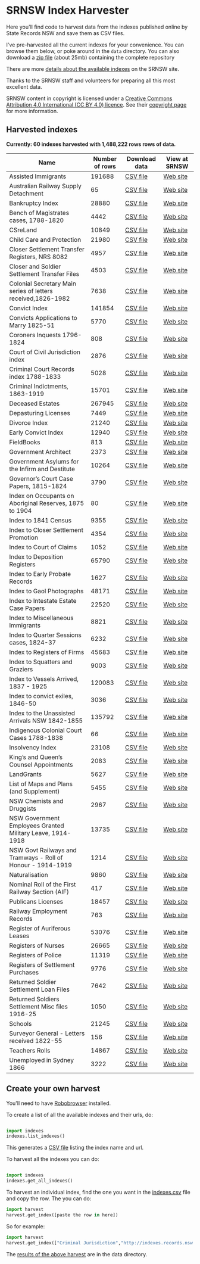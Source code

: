 # SRNSW Index Harvester

Here you'll find code to harvest data from the indexes published online by State Records NSW and save them as CSV files.

I've pre-harvested all the current indexes for your convenience. You can browse them below, or poke around in the `data` directory. You can also download a [zip file](https://github.com/wragge/srnsw-indexes/archive/master.zip) (about 25mb) containing the complete repository

There are more [details about the available indexes](https://www.records.nsw.gov.au/archives/collections-and-research/guides-and-indexes/indexes-a-z) on the SRNSW site.

Thanks to the SRNSW staff and volunteers for preparing all this most excellent data.

SRNSW content in copyright is licensed under a [Creative Commons Attribution 4.0 International (CC BY 4.0) licence](http://creativecommons.org/licenses/by/4.0/). See their [copyright page](https://www.records.nsw.gov.au/about-state-records/copyright-policy) for more information.

## Harvested indexes

**Currently: 60 indexes harvested with 1,488,222 rows rows of data.**

| Name | Number of rows | Download data | View at SRNSW |
|------|----------------|---------------|---------------|
| Assisted Immigrants | 191688 | [CSV file](https://github.com/wragge/srnsw-indexes/raw/master/data/assisted-immigrants.csv) | [Web site](https://www.records.nsw.gov.au/searchhits_nocopy?page=9584&id=9&surname=%25&firstname=&ship=0&year=&arriving=0&remarks=) |
| Australian Railway Supply Detachment | 65 | [CSV file](https://github.com/wragge/srnsw-indexes/raw/master/data/australian-railway-supply-detachment.csv) | [Web site](https://www.records.nsw.gov.au/searchhits_nocopy?page=3&id=8&surname=%25&firstname=) |
| Bankruptcy Index | 28880 | [CSV file](https://github.com/wragge/srnsw-indexes/raw/master/data/bankruptcy-index.csv) | [Web site](https://www.records.nsw.gov.au/searchhits_nocopy?page=1443&id=59&surname=%25&firstname=&date%20of%20trial=&occupation=&date%20of%20sequestration=&business=) |
| Bench of Magistrates cases, 1788-1820 | 4442 | [CSV file](https://github.com/wragge/srnsw-indexes/raw/master/data/bench-of-magistrates-cases-1788-1820.csv) | [Web site](https://www.records.nsw.gov.au/searchhits_nocopy?page=222&id=11&surname=%25&firstname=&charge%20or%20nature%20of%20document=&date=) |
| CSreLand | 10849 | [CSV file](https://github.com/wragge/srnsw-indexes/raw/master/data/csreland.csv) | [Web site](https://www.records.nsw.gov.au/searchhits_nocopy?page=542&id=14&surname=%25&firstname=&1stdate=&remarks=) |
| Child Care and Protection | 21980 | [CSV file](https://github.com/wragge/srnsw-indexes/raw/master/data/child-care-and-protection.csv) | [Web site](https://www.records.nsw.gov.au/searchhits_nocopy?page=1098&id=74&surname=%25&firstname=&committal%20date=&institution=0&remarks=) |
| Closer Settlement Transfer Registers, NRS 8082 | 4957 | [CSV file](https://github.com/wragge/srnsw-indexes/raw/master/data/closer-settlement-transfer-registers-nrs-8082.csv) | [Web site](https://www.records.nsw.gov.au/searchhits_nocopy?page=247&id=62&surname=%25&firstname=&surname%20of%20transferee=&firstname%20of%20transferee=&name%20of%20estate=&settlement%20purchase%20no=&land%20district=&date%20of%20transfer=) |
| Closer and Soldier Settlement Transfer Files | 4503 | [CSV file](https://github.com/wragge/srnsw-indexes/raw/master/data/closer-and-soldier-settlement-transfer-files.csv) | [Web site](https://www.records.nsw.gov.au/searchhits_nocopy?page=225&id=41&surname=%25&firstname=&residence%20of%20owner=&settlement%20purchase%20area=&county=&parish=) |
| Colonial Secretary Main series of letters received,1826-1982 | 7638 | [CSV file](https://github.com/wragge/srnsw-indexes/raw/master/data/colonial-secretary-main-series-of-letters-received-1826-1982.csv) | [Web site](https://www.records.nsw.gov.au/searchhits_nocopy?page=381&id=45&year=%25&title=&place=&minister=&church=) |
| Convict Index | 141854 | [CSV file](https://github.com/wragge/srnsw-indexes/raw/master/data/convict-index.csv) | [Web site](https://www.records.nsw.gov.au/searchhits_nocopy?page=7092&id=65&surname=%25&firstname=&alias=&remarks=&recordtype=0&vessel=0&year=) |
| Convicts Applications to Marry 1825-51 | 5770 | [CSV file](https://github.com/wragge/srnsw-indexes/raw/master/data/convicts-applications-to-marry-1825-51.csv) | [Web site](https://www.records.nsw.gov.au/searchhits_nocopy?page=288&id=68&applicant%20%28male%29=%25&ship%20%28male%29=&applicant%20%28female%29=&ship%20%28female%29=&date%20of%20permission=&place=) |
| Coroners Inquests 1796-1824 | 808 | [CSV file](https://github.com/wragge/srnsw-indexes/raw/master/data/coroners-inquests-1796-1824.csv) | [Web site](https://www.records.nsw.gov.au/searchhits_nocopy?page=40&id=61&surname=%25&firstname=&date=&remarks=) |
| Court of Civil Jurisdiction index | 2876 | [CSV file](https://github.com/wragge/srnsw-indexes/raw/master/data/court-of-civil-jurisdiction-index.csv) | [Web site](https://www.records.nsw.gov.au/searchhits_nocopy?page=143&id=42&plaintiff=%25&defendant=&date=) |
| Criminal Court Records index 1788-1833 | 5028 | [CSV file](https://github.com/wragge/srnsw-indexes/raw/master/data/criminal-court-records-index-1788-1833.csv) | [Web site](https://www.records.nsw.gov.au/searchhits_nocopy?page=251&id=57&names=%25&offence=&date=) |
| Criminal Indictments, 1863-1919 | 15701 | [CSV file](https://github.com/wragge/srnsw-indexes/raw/master/data/criminal-indictments-1863-1919.csv) | [Web site](https://www.records.nsw.gov.au/searchhits_nocopy?page=785&id=86&Surname=%25&Firstname=&Alias=&Offence=&Where%20Tried&Date%20of%20Trial) |
| Deceased Estates | 267945 | [CSV file](https://github.com/wragge/srnsw-indexes/raw/master/data/deceased-estates.csv) | [Web site](https://www.records.nsw.gov.au/searchhits_nocopy?page=13397&id=15&surname=%25&firstname=&locality=&dateofdeath=&datedutypaid=) |
| Depasturing Licenses | 7449 | [CSV file](https://github.com/wragge/srnsw-indexes/raw/master/data/depasturing-licenses.csv) | [Web site](https://www.records.nsw.gov.au/searchhits_nocopy?page=372&id=67&names=%25&offence=&date%20of%20trial=) |
| Divorce Index | 21240 | [CSV file](https://github.com/wragge/srnsw-indexes/raw/master/data/divorce-index.csv) | [Web site](https://www.records.nsw.gov.au/searchhits_nocopy?page=1061&id=16&surname=%25&firstname=&respondent%20surname=&respondent%20firstname=&co-respondent%20surname=&co-respondent%20firstName=&year=) |
| Early Convict Index | 12940 | [CSV file](https://github.com/wragge/srnsw-indexes/raw/master/data/early-convict-index.csv) | [Web site](https://www.records.nsw.gov.au/searchhits_nocopy?page=646&id=77&surname=%25&firstname=&alias=&tried_at=0&county=0&tried%20when=0&sentence=0&ship=0&ship%20page=&remarks=) |
| FieldBooks | 813 | [CSV file](https://github.com/wragge/srnsw-indexes/raw/master/data/fieldbooks.csv) | [Web site](https://www.records.nsw.gov.au/searchhits_nocopy?page=40&id=17&surname=%25&firstname=&locality=) |
| Government Architect | 2373 | [CSV file](https://github.com/wragge/srnsw-indexes/raw/master/data/government-architect.csv) | [Web site](https://www.records.nsw.gov.au/searchhits_nocopy?page=118&id=64&place=%25&description=&date=&remarks=&recordtype=0) |
| Government Asylums for the Infirm and Destitute | 10264 | [CSV file](https://github.com/wragge/srnsw-indexes/raw/master/data/government-asylums-for-the-infirm-and-destitute.csv) | [Web site](https://www.records.nsw.gov.au/searchhits_nocopy?page=513&id=80&surname=%25&firstname=&institution=0) |
| Governor’s Court Case Papers, 1815-1824 | 3790 | [CSV file](https://github.com/wragge/srnsw-indexes/raw/master/data/governor-s-court-case-papers-1815-1824.csv) | [Web site](https://www.records.nsw.gov.au/searchhits_nocopy?page=189&id=76&surname=%25&firstname=&year=&item%20no=&case%20no=&series%20no=) |
| Index on Occupants on Aboriginal Reserves, 1875 to 1904 | 80 | [CSV file](https://github.com/wragge/srnsw-indexes/raw/master/data/index-on-occupants-on-aboriginal-reserves-1875-to-1904.csv) | [Web site](https://www.records.nsw.gov.au/searchhits_nocopy?page=3&id=47&surname=%25&firstname=&location=) |
| Index to 1841 Census | 9355 | [CSV file](https://github.com/wragge/srnsw-indexes/raw/master/data/index-to-1841-census.csv) | [Web site](https://www.records.nsw.gov.au/searchhits_nocopy?page=467&id=18&surname=%25&firstname=&residence=) |
| Index to Closer Settlement Promotion | 4354 | [CSV file](https://github.com/wragge/srnsw-indexes/raw/master/data/index-to-closer-settlement-promotion.csv) | [Web site](https://www.records.nsw.gov.au/searchhits_nocopy?page=217&id=60&surname=%25&firstname=&vendors%20surname=&vendors%20first%20name=&land%20district=&estate%2Ffarm%20name=&previous%20system%20number=&csp%20no=) |
| Index to Court of Claims | 1052 | [CSV file](https://github.com/wragge/srnsw-indexes/raw/master/data/index-to-court-of-claims.csv) | [Web site](https://www.records.nsw.gov.au/searchhits_nocopy?page=52&id=54&surname=%25&firstname=&first%20possessor%20of%20land=&address=) |
| Index to Deposition Registers | 65790 | [CSV file](https://github.com/wragge/srnsw-indexes/raw/master/data/index-to-deposition-registers.csv) | [Web site](https://www.records.nsw.gov.au/searchhits_nocopy?page=3289&id=40&surname=%25&firstname=&place%20of%20committal=&committed%20for%20trial%20at=&date%20of%20committal=&alleged%20offence=) |
| Index to Early Probate Records | 1627 | [CSV file](https://github.com/wragge/srnsw-indexes/raw/master/data/index-to-early-probate-records.csv) | [Web site](https://www.records.nsw.gov.au/searchhits_nocopy?page=81&id=52&surname=%25&firstname=&date=) |
| Index to Gaol Photographs | 48171 | [CSV file](https://github.com/wragge/srnsw-indexes/raw/master/data/index-to-gaol-photographs.csv) | [Web site](https://www.records.nsw.gov.au/searchhits_nocopy?page=2408&id=84&surname=%25&firstname=&birthplace=&dateofphoto=&gaol=&photono=&startdate=&enddate=) |
| Index to Intestate Estate Case Papers | 22520 | [CSV file](https://github.com/wragge/srnsw-indexes/raw/master/data/index-to-intestate-estate-case-papers.csv) | [Web site](https://www.records.nsw.gov.au/searchhits_nocopy?page=1125&id=53&surname=%25&firstname=&alias=&number=&district=&location=) |
| Index to Miscellaneous Immigrants | 8821 | [CSV file](https://github.com/wragge/srnsw-indexes/raw/master/data/index-to-miscellaneous-immigrants.csv) | [Web site](https://www.records.nsw.gov.au/searchhits_nocopy?page=441&id=55&surname=%25&firstname=&ship=&date=) |
| Index to Quarter Sessions cases, 1824-37 | 6232 | [CSV file](https://github.com/wragge/srnsw-indexes/raw/master/data/index-to-quarter-sessions-cases-1824-37.csv) | [Web site](https://www.records.nsw.gov.au/searchhits_nocopy?page=311&id=25&surname=%25&firstname=&place=) |
| Index to Registers of Firms | 45683 | [CSV file](https://github.com/wragge/srnsw-indexes/raw/master/data/index-to-registers-of-firms.csv) | [Web site](https://www.records.nsw.gov.au/searchhits_nocopy?page=2284&id=48&name%20of%20firm=%25&nature%20of%20business=&place%20of%20business=&person%20carrying%20on%20business=&additional%20people%20in%20business=) |
| Index to Squatters and Graziers | 9003 | [CSV file](https://github.com/wragge/srnsw-indexes/raw/master/data/index-to-squatters-and-graziers.csv) | [Web site](https://www.records.nsw.gov.au/searchhits_nocopy?page=450&id=70&surname=%25&firstname=&station=&date=&description=) |
| Index to Vessels Arrived, 1837 - 1925 | 120083 | [CSV file](https://github.com/wragge/srnsw-indexes/raw/master/data/index-to-vessels-arrived-1837-1925.csv) | [Web site](https://www.records.nsw.gov.au/searchhits_nocopy?page=6004&id=49&ship%20name=%25&year=&month=0) |
| Index to convict exiles, 1846-50 | 3036 | [CSV file](https://github.com/wragge/srnsw-indexes/raw/master/data/index-to-convict-exiles-1846-50.csv) | [Web site](https://www.records.nsw.gov.au/searchhits_nocopy?page=151&id=20&surname=%25&firstname=&ship=&trialshire=&trialcity%2Ftown=&tldistrict=) |
| Index to the Unassisted Arrivals NSW 1842-1855 | 135792 | [CSV file](https://github.com/wragge/srnsw-indexes/raw/master/data/index-to-the-unassisted-arrivals-nsw-1842-1855.csv) | [Web site](https://www.records.nsw.gov.au/searchhits_nocopy?page=6789&id=43&names=%25&ship=&date%20of%20arrival=&origin%20port=) |
| Indigenous Colonial Court Cases 1788-1838 | 66 | [CSV file](https://github.com/wragge/srnsw-indexes/raw/master/data/indigenous-colonial-court-cases-1788-1838.csv) | [Web site](https://www.records.nsw.gov.au/searchhits_nocopy?page=3&id=1&names=%25&offence=&date%20of%20trial=&where%20tried=) |
| Insolvency Index | 23108 | [CSV file](https://github.com/wragge/srnsw-indexes/raw/master/data/insolvency-index.csv) | [Web site](https://www.records.nsw.gov.au/searchhits_nocopy?page=1155&id=10&surname=%25&firstname=&locality=&occupation=&sequestration=&business=) |
| King’s and Queen’s Counsel Appointments | 2083 | [CSV file](https://github.com/wragge/srnsw-indexes/raw/master/data/king-s-and-queen-s-counsel-appointments.csv) | [Web site](https://www.records.nsw.gov.au/searchhits_nocopy?page=104&id=83&surname=%25&firstname=&year%20appointed%20silk=) |
| LandGrants | 5627 | [CSV file](https://github.com/wragge/srnsw-indexes/raw/master/data/landgrants.csv) | [Web site](https://www.records.nsw.gov.au/searchhits_nocopy?page=281&id=78&surname=%25&firstname=&district%2Flocality=&years=) |
| List of Maps and Plans (and Supplement) | 5455 | [CSV file](https://github.com/wragge/srnsw-indexes/raw/master/data/list-of-maps-and-plans-and-supplement-.csv) | [Web site](https://www.records.nsw.gov.au/searchhits_nocopy?page=272&id=33&and%20supplement%20%28sa%20item%29=%25&sg%20map=&surname=&area=&description=&date=) |
| NSW Chemists and Druggists | 2967 | [CSV file](https://github.com/wragge/srnsw-indexes/raw/master/data/nsw-chemists-and-druggists.csv) | [Web site](https://www.records.nsw.gov.au/searchhits_nocopy?page=148&id=72&surname=%25&firstname=&date%20of%20registration=&residence=) |
| NSW Government Employees Granted Military Leave, 1914-1918 | 13735 | [CSV file](https://github.com/wragge/srnsw-indexes/raw/master/data/nsw-government-employees-granted-military-leave-1914-1918.csv) | [Web site](https://www.records.nsw.gov.au/searchhits_nocopy?page=686&id=82&surname=%25&firstname=&position=&department=&branch=&status=&military%20unit=&remarks=) |
| NSW Govt Railways and Tramways - Roll of Honour - 1914-1919 | 1214 | [CSV file](https://github.com/wragge/srnsw-indexes/raw/master/data/nsw-govt-railways-and-tramways-roll-of-honour-1914-1919.csv) | [Web site](https://www.records.nsw.gov.au/searchhits_nocopy?page=60&id=46&surname=%25&firstname=&branch=&military%20unit=) |
| Naturalisation | 9860 | [CSV file](https://github.com/wragge/srnsw-indexes/raw/master/data/naturalisation.csv) | [Web site](https://www.records.nsw.gov.au/searchhits_nocopy?page=492&id=30&surname=%25&firstname=&nativeplace=&dateofcertificate=) |
| Nominal Roll of the First Railway Section (AIF) | 417 | [CSV file](https://github.com/wragge/srnsw-indexes/raw/master/data/nominal-roll-of-the-first-railway-section-aif-.csv) | [Web site](https://www.records.nsw.gov.au/searchhits_nocopy?page=20&id=7&surname=%25&othernames=&age=&address=) |
| Publicans Licenses | 18457 | [CSV file](https://github.com/wragge/srnsw-indexes/raw/master/data/publicans-licenses.csv) | [Web site](https://www.records.nsw.gov.au/searchhits_nocopy?page=922&id=69&surname=%25&firstname=&hotel=&locality=&year=&remarks=) |
| Railway Employment Records | 763 | [CSV file](https://github.com/wragge/srnsw-indexes/raw/master/data/railway-employment-records.csv) | [Web site](https://www.records.nsw.gov.au/searchhits_nocopy?page=38&id=50&surname=%25&firstname=&first%20position%20listed=&date%20of%20first%20position%20listed=) |
| Register of Auriferous Leases | 53076 | [CSV file](https://github.com/wragge/srnsw-indexes/raw/master/data/register-of-auriferous-leases.csv) | [Web site](https://www.records.nsw.gov.au/searchhits_nocopy?page=2653&id=63&surname=%25&firstname=&company=&location%20of%20lease=&date%20of%20application=&remarks=) |
| Registers of Nurses | 26665 | [CSV file](https://github.com/wragge/srnsw-indexes/raw/master/data/registers-of-nurses.csv) | [Web site](https://www.records.nsw.gov.au/searchhits_nocopy?page=1333&id=79&surname=%25&firstname=&type%20of%20nurse=&date%20of%20registration=) |
| Registers of Police | 11319 | [CSV file](https://github.com/wragge/srnsw-indexes/raw/master/data/registers-of-police.csv) | [Web site](https://www.records.nsw.gov.au/searchhits_nocopy?page=565&id=31&surname=%25&firstname=&nativeof=&dateappointed=) |
| Registers of Settlement Purchases | 9776 | [CSV file](https://github.com/wragge/srnsw-indexes/raw/master/data/registers-of-settlement-purchases.csv) | [Web site](https://www.records.nsw.gov.au/searchhits_nocopy?page=488&id=58&surname=%25&firstname=&land%20district=&date%20of%20selection=) |
| Returned Soldier Settlement Loan Files | 7642 | [CSV file](https://github.com/wragge/srnsw-indexes/raw/master/data/returned-soldier-settlement-loan-files.csv) | [Web site](https://www.records.nsw.gov.au/searchhits_nocopy?page=382&id=75&surname=%25&firstname=&land%20district=) |
| Returned Soldiers Settlement Misc files 1916-25 | 1050 | [CSV file](https://github.com/wragge/srnsw-indexes/raw/master/data/returned-soldiers-settlement-misc-files-1916-25.csv) | [Web site](https://www.records.nsw.gov.au/searchhits_nocopy?page=52&id=56&surname=%25&firstname=&class%20of%20holding=&land%20district=) |
| Schools | 21245 | [CSV file](https://github.com/wragge/srnsw-indexes/raw/master/data/schools.csv) | [Web site](https://www.records.nsw.gov.au/searchhits_nocopy?page=1062&id=32&school=%25&date=&item=&remarks=) |
| Surveyor General - Letters received 1822-55 | 156 | [CSV file](https://github.com/wragge/srnsw-indexes/raw/master/data/surveyor-general-letters-received-1822-55.csv) | [Web site](https://www.records.nsw.gov.au/searchhits_nocopy?page=7&id=35&surname=%25&firstname=&locality=) |
| Teachers Rolls | 14867 | [CSV file](https://github.com/wragge/srnsw-indexes/raw/master/data/teachers-rolls.csv) | [Web site](https://www.records.nsw.gov.au/searchhits_nocopy?page=743&id=73&surname=%25&firstname=&remarks=) |
| Unemployed in Sydney 1866 | 3222 | [CSV file](https://github.com/wragge/srnsw-indexes/raw/master/data/unemployed-in-sydney-1866.csv) | [Web site](https://www.records.nsw.gov.au/searchhits_nocopy?page=161&id=81&surname=%25&firstname=&occupation=) |


## Create your own harvest

You'll need to have [Robobrowser](https://github.com/jmcarp/robobrowser) installed.

To create a list of all the available indexes and their urls, do:


``` python

import indexes
indexes.list_indexes()

```

This generates a [CSV file](data/indexes.csv) listing the index name and url.

To harvest all the indexes you can do:

``` python

import indexes
indexes.get_all_indexes()
```

To harvest an individual index, find the one you want in the [indexes.csv](data/indexes.csv) file and copy the row. The you can do:

``` python
import harvest
harvest.get_index([paste the row in here])
```

So for example:

``` python
import harvest
harvest.get_index(["Criminal Jurisdiction","http://indexes.records.nsw.gov.au/searchhits_nocopy.aspx?table=Criminal Jurisdiction&id=57&frm=1&query=Names:%"])
```

The [results of the above harvest](data/criminal-jurisdiction.csv) are in the data directory.
